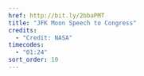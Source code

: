 ```yaml
---
href: http://bit.ly/2bbaPMT
title: "JFK Moon Speech to Congress"
credits:
  - "Credit: NASA"
timecodes:
  - "01:24"
sort_order: 10
---
```

